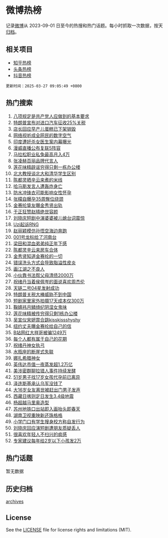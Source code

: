 # 微博热榜

记录[微博](https://www.weibo.com)从 2023-09-01 日至今的热搜和热门话题。每小时抓取一次数据，按天[归档](archives)。

## 相关项目

- [知乎热榜](https://github.com/hotarchive/zhihu)
- [头条热榜](https://github.com/hotarchive/toutiao)
- [抖音热榜](https://github.com/hotarchive/douyin)


`更新时间：2025-03-27 09:05:49 +0800`

## 热门搜索

1. [八项规定是共产党人应做到的基本要求](https://m.weibo.cn/search?containerid=100103type%3D1%26t%3D10%26q%3D%23%E5%85%AB%E9%A1%B9%E8%A7%84%E5%AE%9A%E6%98%AF%E5%85%B1%E4%BA%A7%E5%85%9A%E4%BA%BA%E5%BA%94%E5%81%9A%E5%88%B0%E7%9A%84%E5%9F%BA%E6%9C%AC%E8%A6%81%E6%B1%82%23&stream_entry_id=51&isnewpage=1&extparam=seat%3D1%26pos%3D0%26dgr%3D0%26cate%3D10103%26q%3D%2523%25E5%2585%25AB%25E9%25A1%25B9%25E8%25A7%2584%25E5%25AE%259A%25E6%2598%25AF%25E5%2585%25B1%25E4%25BA%25A7%25E5%2585%259A%25E4%25BA%25BA%25E5%25BA%2594%25E5%2581%259A%25E5%2588%25B0%25E7%259A%2584%25E5%259F%25BA%25E6%259C%25AC%25E8%25A6%2581%25E6%25B1%2582%2523%26c_type%3D51%26filter_type%3Drealtimehot%26stream_entry_id%3D51%26display_time%3D1743037547%26pre_seqid%3D174303754796602000521137)
1. [特朗普宣布对进口汽车征收25%关税](https://m.weibo.cn/search?containerid=100103type%3D1%26t%3D10%26q%3D%23%E7%89%B9%E6%9C%97%E6%99%AE%E5%AE%A3%E5%B8%83%E5%AF%B9%E8%BF%9B%E5%8F%A3%E6%B1%BD%E8%BD%A6%E5%BE%81%E6%94%B625%25%E5%85%B3%E7%A8%8E%23&stream_entry_id=31&isnewpage=1&extparam=seat%3D1%26c_type%3D31%26dgr%3D0%26cate%3D5001%26band_rank%3D1%26realpos%3D1%26flag%3D0%26lcate%3D5001%26pos%3D0%26q%3D%2523%25E7%2589%25B9%25E6%259C%2597%25E6%2599%25AE%25E5%25AE%25A3%25E5%25B8%2583%25E5%25AF%25B9%25E8%25BF%259B%25E5%258F%25A3%25E6%25B1%25BD%25E8%25BD%25A6%25E5%25BE%2581%25E6%2594%25B625%2525%25E5%2585%25B3%25E7%25A8%258E%2523%26filter_type%3Drealtimehot%26stream_entry_id%3D31%26display_time%3D1743037547%26pre_seqid%3D174303754796602000521137)
1. [店长回应早产儿蛋糕已下架销毁](https://m.weibo.cn/search?containerid=100103type%3D1%26t%3D10%26q%3D%23%E5%BA%97%E9%95%BF%E5%9B%9E%E5%BA%94%E6%97%A9%E4%BA%A7%E5%84%BF%E8%9B%8B%E7%B3%95%E5%B7%B2%E4%B8%8B%E6%9E%B6%E9%94%80%E6%AF%81%23&stream_entry_id=31&isnewpage=1&extparam=seat%3D1%26c_type%3D31%26dgr%3D0%26cate%3D5001%26band_rank%3D2%26realpos%3D2%26flag%3D0%26lcate%3D5001%26pos%3D1%26q%3D%2523%25E5%25BA%2597%25E9%2595%25BF%25E5%259B%259E%25E5%25BA%2594%25E6%2597%25A9%25E4%25BA%25A7%25E5%2584%25BF%25E8%259B%258B%25E7%25B3%2595%25E5%25B7%25B2%25E4%25B8%258B%25E6%259E%25B6%25E9%2594%2580%25E6%25AF%2581%2523%26filter_type%3Drealtimehot%26stream_entry_id%3D31%26display_time%3D1743037547%26pre_seqid%3D174303754796602000521137)
1. [网络视听成全网民的数字空气](https://m.weibo.cn/search?containerid=100103type%3D1%26t%3D10%26q%3D%23%E7%BD%91%E7%BB%9C%E8%A7%86%E5%90%AC%E6%88%90%E5%85%A8%E7%BD%91%E6%B0%91%E7%9A%84%E6%95%B0%E5%AD%97%E7%A9%BA%E6%B0%94%23&stream_entry_id=31&isnewpage=1&extparam=seat%3D1%26c_type%3D31%26dgr%3D0%26cate%3D5001%26band_rank%3D3%26realpos%3D3%26flag%3D0%26lcate%3D5001%26pos%3D2%26q%3D%2523%25E7%25BD%2591%25E7%25BB%259C%25E8%25A7%2586%25E5%2590%25AC%25E6%2588%2590%25E5%2585%25A8%25E7%25BD%2591%25E6%25B0%2591%25E7%259A%2584%25E6%2595%25B0%25E5%25AD%2597%25E7%25A9%25BA%25E6%25B0%2594%2523%26filter_type%3Drealtimehot%26stream_entry_id%3D31%26display_time%3D1743037547%26pre_seqid%3D174303754796602000521137)
1. [印度遭奸杀女医生案内幕曝光](https://m.weibo.cn/search?containerid=100103type%3D1%26t%3D10%26q%3D%23%E5%8D%B0%E5%BA%A6%E9%81%AD%E5%A5%B8%E6%9D%80%E5%A5%B3%E5%8C%BB%E7%94%9F%E6%A1%88%E5%86%85%E5%B9%95%E6%9B%9D%E5%85%89%23&stream_entry_id=31&isnewpage=1&extparam=seat%3D1%26c_type%3D31%26dgr%3D0%26cate%3D5001%26band_rank%3D4%26realpos%3D4%26flag%3D2%26lcate%3D5001%26pos%3D3%26q%3D%2523%25E5%258D%25B0%25E5%25BA%25A6%25E9%2581%25AD%25E5%25A5%25B8%25E6%259D%2580%25E5%25A5%25B3%25E5%258C%25BB%25E7%2594%259F%25E6%25A1%2588%25E5%2586%2585%25E5%25B9%2595%25E6%259B%259D%25E5%2585%2589%2523%26filter_type%3Drealtimehot%26stream_entry_id%3D31%26display_time%3D1743037547%26pre_seqid%3D174303754796602000521137)
1. [漫威直播公布复联5阵容](https://m.weibo.cn/search?containerid=100103type%3D1%26t%3D10%26q%3D%23%E6%BC%AB%E5%A8%81%E7%9B%B4%E6%92%AD%E5%85%AC%E5%B8%83%E5%A4%8D%E8%81%945%E9%98%B5%E5%AE%B9%23&stream_entry_id=31&isnewpage=1&extparam=seat%3D1%26c_type%3D31%26dgr%3D0%26cate%3D5001%26band_rank%3D5%26realpos%3D5%26flag%3D0%26lcate%3D5001%26pos%3D4%26q%3D%2523%25E6%25BC%25AB%25E5%25A8%2581%25E7%259B%25B4%25E6%2592%25AD%25E5%2585%25AC%25E5%25B8%2583%25E5%25A4%258D%25E8%2581%25945%25E9%2598%25B5%25E5%25AE%25B9%2523%26filter_type%3Drealtimehot%26stream_entry_id%3D31%26display_time%3D1743037547%26pre_seqid%3D174303754796602000521137)
1. [马拉松职业私兔最高月入4万](https://m.weibo.cn/search?containerid=100103type%3D1%26t%3D10%26q%3D%23%E9%A9%AC%E6%8B%89%E6%9D%BE%E8%81%8C%E4%B8%9A%E7%A7%81%E5%85%94%E6%9C%80%E9%AB%98%E6%9C%88%E5%85%A54%E4%B8%87%23&stream_entry_id=31&isnewpage=1&extparam=seat%3D1%26c_type%3D31%26dgr%3D0%26cate%3D5001%26band_rank%3D6%26realpos%3D6%26flag%3D0%26lcate%3D5001%26pos%3D5%26q%3D%2523%25E9%25A9%25AC%25E6%258B%2589%25E6%259D%25BE%25E8%2581%258C%25E4%25B8%259A%25E7%25A7%2581%25E5%2585%2594%25E6%259C%2580%25E9%25AB%2598%25E6%259C%2588%25E5%2585%25A54%25E4%25B8%2587%2523%26filter_type%3Drealtimehot%26stream_entry_id%3D31%26display_time%3D1743037547%26pre_seqid%3D174303754796602000521137)
1. [张凌赫百丽品牌代言人](https://m.weibo.cn/search?containerid=100103type%3D1%26t%3D10%26q%3D%23%E5%BC%A0%E5%87%8C%E8%B5%AB%E7%99%BE%E4%B8%BD%E5%93%81%E7%89%8C%E4%BB%A3%E8%A8%80%E4%BA%BA%23&stream_entry_id=31&isnewpage=1&extparam=seat%3D1%26c_type%3D31%26dgr%3D0%26adid%3D280910%26band_rank%3D7%26stream_entry_id%3D31%26topic_ad%3D1%26pos%3D6%26lcate%3D5001%26cate%3D5001%26q%3D%2523%25E5%25BC%25A0%25E5%2587%258C%25E8%25B5%25AB%25E7%2599%25BE%25E4%25B8%25BD%25E5%2593%2581%25E7%2589%258C%25E4%25BB%25A3%25E8%25A8%2580%25E4%25BA%25BA%2523%26filter_type%3Drealtimehot%26is_ad_pos%3D1%26display_time%3D1743037547%26pre_seqid%3D174303754796602000521137)
1. [莲花味精辟谣穷得只剩一栋办公楼](https://m.weibo.cn/search?containerid=100103type%3D1%26t%3D10%26q%3D%23%E8%8E%B2%E8%8A%B1%E5%91%B3%E7%B2%BE%E8%BE%9F%E8%B0%A3%E7%A9%B7%E5%BE%97%E5%8F%AA%E5%89%A9%E4%B8%80%E6%A0%8B%E5%8A%9E%E5%85%AC%E6%A5%BC%23&stream_entry_id=31&isnewpage=1&extparam=seat%3D1%26c_type%3D31%26dgr%3D0%26cate%3D5001%26band_rank%3D7%26realpos%3D7%26flag%3D0%26lcate%3D5001%26pos%3D7%26q%3D%2523%25E8%258E%25B2%25E8%258A%25B1%25E5%2591%25B3%25E7%25B2%25BE%25E8%25BE%259F%25E8%25B0%25A3%25E7%25A9%25B7%25E5%25BE%2597%25E5%258F%25AA%25E5%2589%25A9%25E4%25B8%2580%25E6%25A0%258B%25E5%258A%259E%25E5%2585%25AC%25E6%25A5%25BC%2523%26filter_type%3Drealtimehot%26stream_entry_id%3D31%26display_time%3D1743037547%26pre_seqid%3D174303754796602000521137)
1. [北大教授谈北大和清华学生区别](https://m.weibo.cn/search?containerid=100103type%3D1%26t%3D10%26q%3D%23%E5%8C%97%E5%A4%A7%E6%95%99%E6%8E%88%E8%B0%88%E5%8C%97%E5%A4%A7%E5%92%8C%E6%B8%85%E5%8D%8E%E5%AD%A6%E7%94%9F%E5%8C%BA%E5%88%AB%23&stream_entry_id=31&isnewpage=1&extparam=seat%3D1%26c_type%3D31%26dgr%3D0%26cate%3D5001%26band_rank%3D8%26realpos%3D8%26flag%3D1%26lcate%3D5001%26pos%3D8%26q%3D%2523%25E5%258C%2597%25E5%25A4%25A7%25E6%2595%2599%25E6%258E%2588%25E8%25B0%2588%25E5%258C%2597%25E5%25A4%25A7%25E5%2592%258C%25E6%25B8%2585%25E5%258D%258E%25E5%25AD%25A6%25E7%2594%259F%25E5%258C%25BA%25E5%2588%25AB%2523%26filter_type%3Drealtimehot%26stream_entry_id%3D31%26display_time%3D1743037547%26pre_seqid%3D174303754796602000521137)
1. [陈都灵晒辛云来煮的米线](https://m.weibo.cn/search?containerid=100103type%3D1%26t%3D10%26q%3D%23%E9%99%88%E9%83%BD%E7%81%B5%E6%99%92%E8%BE%9B%E4%BA%91%E6%9D%A5%E7%85%AE%E7%9A%84%E7%B1%B3%E7%BA%BF%23&stream_entry_id=31&isnewpage=1&extparam=seat%3D1%26c_type%3D31%26dgr%3D0%26cate%3D5001%26band_rank%3D9%26realpos%3D9%26flag%3D0%26lcate%3D5001%26pos%3D9%26q%3D%2523%25E9%2599%2588%25E9%2583%25BD%25E7%2581%25B5%25E6%2599%2592%25E8%25BE%259B%25E4%25BA%2591%25E6%259D%25A5%25E7%2585%25AE%25E7%259A%2584%25E7%25B1%25B3%25E7%25BA%25BF%2523%26filter_type%3Drealtimehot%26stream_entry_id%3D31%26display_time%3D1743037547%26pre_seqid%3D174303754796602000521137)
1. [哈马斯发言人遭轰炸身亡](https://m.weibo.cn/search?containerid=100103type%3D1%26t%3D10%26q%3D%23%E5%93%88%E9%A9%AC%E6%96%AF%E5%8F%91%E8%A8%80%E4%BA%BA%E9%81%AD%E8%BD%B0%E7%82%B8%E8%BA%AB%E4%BA%A1%23&stream_entry_id=31&isnewpage=1&extparam=seat%3D1%26c_type%3D31%26dgr%3D0%26cate%3D5001%26band_rank%3D10%26realpos%3D10%26flag%3D1%26lcate%3D5001%26pos%3D10%26q%3D%2523%25E5%2593%2588%25E9%25A9%25AC%25E6%2596%25AF%25E5%258F%2591%25E8%25A8%2580%25E4%25BA%25BA%25E9%2581%25AD%25E8%25BD%25B0%25E7%2582%25B8%25E8%25BA%25AB%25E4%25BA%25A1%2523%26filter_type%3Drealtimehot%26stream_entry_id%3D31%26display_time%3D1743037547%26pre_seqid%3D174303754796602000521137)
1. [防水冲锋衣可能影响女性怀孕](https://m.weibo.cn/search?containerid=100103type%3D1%26t%3D10%26q%3D%23%E9%98%B2%E6%B0%B4%E5%86%B2%E9%94%8B%E8%A1%A3%E5%8F%AF%E8%83%BD%E5%BD%B1%E5%93%8D%E5%A5%B3%E6%80%A7%E6%80%80%E5%AD%95%23&stream_entry_id=31&isnewpage=1&extparam=seat%3D1%26c_type%3D31%26dgr%3D0%26cate%3D5001%26band_rank%3D11%26realpos%3D11%26flag%3D2%26lcate%3D5001%26pos%3D11%26q%3D%2523%25E9%2598%25B2%25E6%25B0%25B4%25E5%2586%25B2%25E9%2594%258B%25E8%25A1%25A3%25E5%258F%25AF%25E8%2583%25BD%25E5%25BD%25B1%25E5%2593%258D%25E5%25A5%25B3%25E6%2580%25A7%25E6%2580%2580%25E5%25AD%2595%2523%26filter_type%3Drealtimehot%26stream_entry_id%3D31%26display_time%3D1743037547%26pre_seqid%3D174303754796602000521137)
1. [张檬自曝孕35周臀位绕颈](https://m.weibo.cn/search?containerid=100103type%3D1%26t%3D10%26q%3D%23%E5%BC%A0%E6%AA%AC%E8%87%AA%E6%9B%9D%E5%AD%9535%E5%91%A8%E8%87%80%E4%BD%8D%E7%BB%95%E9%A2%88%23&stream_entry_id=31&isnewpage=1&extparam=seat%3D1%26c_type%3D31%26dgr%3D0%26cate%3D5001%26band_rank%3D12%26realpos%3D12%26flag%3D2%26lcate%3D5001%26pos%3D12%26q%3D%2523%25E5%25BC%25A0%25E6%25AA%25AC%25E8%2587%25AA%25E6%259B%259D%25E5%25AD%259535%25E5%2591%25A8%25E8%2587%2580%25E4%25BD%258D%25E7%25BB%2595%25E9%25A2%2588%2523%26filter_type%3Drealtimehot%26stream_entry_id%3D31%26display_time%3D1743037547%26pre_seqid%3D174303754796602000521137)
1. [金赛纶挚友曝金秀贤出轨](https://m.weibo.cn/search?containerid=100103type%3D1%26t%3D10%26q%3D%23%E9%87%91%E8%B5%9B%E7%BA%B6%E6%8C%9A%E5%8F%8B%E6%9B%9D%E9%87%91%E7%A7%80%E8%B4%A4%E5%87%BA%E8%BD%A8%23&stream_entry_id=31&isnewpage=1&extparam=seat%3D1%26c_type%3D31%26dgr%3D0%26cate%3D5001%26band_rank%3D13%26realpos%3D13%26flag%3D1%26lcate%3D5001%26pos%3D13%26q%3D%2523%25E9%2587%2591%25E8%25B5%259B%25E7%25BA%25B6%25E6%258C%259A%25E5%258F%258B%25E6%259B%259D%25E9%2587%2591%25E7%25A7%2580%25E8%25B4%25A4%25E5%2587%25BA%25E8%25BD%25A8%2523%26filter_type%3Drealtimehot%26stream_entry_id%3D31%26display_time%3D1743037547%26pre_seqid%3D174303754796602000521137)
1. [于正狂赞赵晴绝世容颜](https://m.weibo.cn/search?containerid=100103type%3D1%26t%3D10%26q%3D%23%E4%BA%8E%E6%AD%A3%E7%8B%82%E8%B5%9E%E8%B5%B5%E6%99%B4%E7%BB%9D%E4%B8%96%E5%AE%B9%E9%A2%9C%23&stream_entry_id=31&isnewpage=1&extparam=seat%3D1%26c_type%3D31%26dgr%3D0%26cate%3D5001%26band_rank%3D14%26realpos%3D14%26flag%3D1%26lcate%3D5001%26pos%3D14%26q%3D%2523%25E4%25BA%258E%25E6%25AD%25A3%25E7%258B%2582%25E8%25B5%259E%25E8%25B5%25B5%25E6%2599%25B4%25E7%25BB%259D%25E4%25B8%2596%25E5%25AE%25B9%25E9%25A2%259C%2523%26filter_type%3Drealtimehot%26stream_entry_id%3D31%26display_time%3D1743037547%26pre_seqid%3D174303754796602000521137)
1. [刘晓庆短剧中演婆婆被儿媳台词震惊](https://m.weibo.cn/search?containerid=100103type%3D1%26t%3D10%26q%3D%23%E5%88%98%E6%99%93%E5%BA%86%E7%9F%AD%E5%89%A7%E4%B8%AD%E6%BC%94%E5%A9%86%E5%A9%86%E8%A2%AB%E5%84%BF%E5%AA%B3%E5%8F%B0%E8%AF%8D%E9%9C%87%E6%83%8A%23&stream_entry_id=31&isnewpage=1&extparam=seat%3D1%26c_type%3D31%26dgr%3D0%26cate%3D5001%26band_rank%3D15%26realpos%3D15%26flag%3D1%26lcate%3D5001%26pos%3D15%26q%3D%2523%25E5%2588%2598%25E6%2599%2593%25E5%25BA%2586%25E7%259F%25AD%25E5%2589%25A7%25E4%25B8%25AD%25E6%25BC%2594%25E5%25A9%2586%25E5%25A9%2586%25E8%25A2%25AB%25E5%2584%25BF%25E5%25AA%25B3%25E5%258F%25B0%25E8%25AF%258D%25E9%259C%2587%25E6%2583%258A%2523%26filter_type%3Drealtimehot%26stream_entry_id%3D31%26display_time%3D1743037547%26pre_seqid%3D174303754796602000521137)
1. [Uzi起诉RNG](https://m.weibo.cn/search?containerid=100103type%3D1%26t%3D10%26q%3D%23Uzi%E8%B5%B7%E8%AF%89RNG%23&stream_entry_id=31&isnewpage=1&extparam=seat%3D1%26c_type%3D31%26dgr%3D0%26cate%3D5001%26band_rank%3D16%26realpos%3D16%26flag%3D1%26lcate%3D5001%26pos%3D16%26q%3D%2523Uzi%25E8%25B5%25B7%25E8%25AF%2589RNG%2523%26filter_type%3Drealtimehot%26stream_entry_id%3D31%26display_time%3D1743037547%26pre_seqid%3D174303754796602000521137)
1. [赵丽颖模仿孙悟空海边奔跑](https://m.weibo.cn/search?containerid=100103type%3D1%26t%3D10%26q%3D%23%E8%B5%B5%E4%B8%BD%E9%A2%96%E6%A8%A1%E4%BB%BF%E5%AD%99%E6%82%9F%E7%A9%BA%E6%B5%B7%E8%BE%B9%E5%A5%94%E8%B7%91%23&stream_entry_id=31&isnewpage=1&extparam=seat%3D1%26c_type%3D31%26dgr%3D0%26cate%3D5001%26band_rank%3D17%26realpos%3D17%26flag%3D1%26lcate%3D5001%26pos%3D17%26q%3D%2523%25E8%25B5%25B5%25E4%25B8%25BD%25E9%25A2%2596%25E6%25A8%25A1%25E4%25BB%25BF%25E5%25AD%2599%25E6%2582%259F%25E7%25A9%25BA%25E6%25B5%25B7%25E8%25BE%25B9%25E5%25A5%2594%25E8%25B7%2591%2523%26filter_type%3Drealtimehot%26stream_entry_id%3D31%26display_time%3D1743037547%26pre_seqid%3D174303754796602000521137)
1. [001号龙标给了河南台](https://m.weibo.cn/search?containerid=100103type%3D1%26t%3D10%26q%3D%23001%E5%8F%B7%E9%BE%99%E6%A0%87%E7%BB%99%E4%BA%86%E6%B2%B3%E5%8D%97%E5%8F%B0%23&stream_entry_id=31&isnewpage=1&extparam=seat%3D1%26c_type%3D31%26dgr%3D0%26cate%3D5001%26band_rank%3D18%26realpos%3D18%26flag%3D1%26lcate%3D5001%26pos%3D18%26q%3D%2523001%25E5%258F%25B7%25E9%25BE%2599%25E6%25A0%2587%25E7%25BB%2599%25E4%25BA%2586%25E6%25B2%25B3%25E5%258D%2597%25E5%258F%25B0%2523%26filter_type%3Drealtimehot%26stream_entry_id%3D31%26display_time%3D1743037547%26pre_seqid%3D174303754796602000521137)
1. [梁田和混血弟弟纯正年下感](https://m.weibo.cn/search?containerid=100103type%3D1%26t%3D10%26q%3D%E6%A2%81%E7%94%B0%E5%92%8C%E6%B7%B7%E8%A1%80%E5%BC%9F%E5%BC%9F%E7%BA%AF%E6%AD%A3%E5%B9%B4%E4%B8%8B%E6%84%9F&stream_entry_id=31&isnewpage=1&extparam=seat%3D1%26c_type%3D31%26dgr%3D0%26cate%3D5001%26band_rank%3D19%26realpos%3D19%26flag%3D0%26lcate%3D5001%26pos%3D19%26q%3D%25E6%25A2%2581%25E7%2594%25B0%25E5%2592%258C%25E6%25B7%25B7%25E8%25A1%2580%25E5%25BC%259F%25E5%25BC%259F%25E7%25BA%25AF%25E6%25AD%25A3%25E5%25B9%25B4%25E4%25B8%258B%25E6%2584%259F%26filter_type%3Drealtimehot%26stream_entry_id%3D31%26display_time%3D1743037547%26pre_seqid%3D174303754796602000521137)
1. [陈都灵辛云来房车合体](https://m.weibo.cn/search?containerid=100103type%3D1%26t%3D10%26q%3D%23%E9%99%88%E9%83%BD%E7%81%B5%E8%BE%9B%E4%BA%91%E6%9D%A5%E6%88%BF%E8%BD%A6%E5%90%88%E4%BD%93%23&stream_entry_id=31&isnewpage=1&extparam=seat%3D1%26c_type%3D31%26dgr%3D0%26cate%3D5001%26band_rank%3D20%26realpos%3D20%26flag%3D1%26lcate%3D5001%26pos%3D20%26q%3D%2523%25E9%2599%2588%25E9%2583%25BD%25E7%2581%25B5%25E8%25BE%259B%25E4%25BA%2591%25E6%259D%25A5%25E6%2588%25BF%25E8%25BD%25A6%25E5%2590%2588%25E4%25BD%2593%2523%26filter_type%3Drealtimehot%26stream_entry_id%3D31%26display_time%3D1743037547%26pre_seqid%3D174303754796602000521137)
1. [金秀贤知道金赛纶的一切](https://m.weibo.cn/search?containerid=100103type%3D1%26t%3D10%26q%3D%23%E9%87%91%E7%A7%80%E8%B4%A4%E7%9F%A5%E9%81%93%E9%87%91%E8%B5%9B%E7%BA%B6%E7%9A%84%E4%B8%80%E5%88%87%23&stream_entry_id=31&isnewpage=1&extparam=seat%3D1%26c_type%3D31%26dgr%3D0%26cate%3D5001%26band_rank%3D21%26realpos%3D21%26flag%3D1%26lcate%3D5001%26pos%3D21%26q%3D%2523%25E9%2587%2591%25E7%25A7%2580%25E8%25B4%25A4%25E7%259F%25A5%25E9%2581%2593%25E9%2587%2591%25E8%25B5%259B%25E7%25BA%25B6%25E7%259A%2584%25E4%25B8%2580%25E5%2588%2587%2523%26filter_type%3Drealtimehot%26stream_entry_id%3D31%26display_time%3D1743037547%26pre_seqid%3D174303754796602000521137)
1. [错误洗头方式会导致脂溢性皮炎](https://m.weibo.cn/search?containerid=100103type%3D1%26t%3D10%26q%3D%23%E9%94%99%E8%AF%AF%E6%B4%97%E5%A4%B4%E6%96%B9%E5%BC%8F%E4%BC%9A%E5%AF%BC%E8%87%B4%E8%84%82%E6%BA%A2%E6%80%A7%E7%9A%AE%E7%82%8E%23&stream_entry_id=31&isnewpage=1&extparam=seat%3D1%26c_type%3D31%26dgr%3D0%26cate%3D5001%26band_rank%3D22%26realpos%3D22%26flag%3D0%26lcate%3D5001%26pos%3D22%26q%3D%2523%25E9%2594%2599%25E8%25AF%25AF%25E6%25B4%2597%25E5%25A4%25B4%25E6%2596%25B9%25E5%25BC%258F%25E4%25BC%259A%25E5%25AF%25BC%25E8%2587%25B4%25E8%2584%2582%25E6%25BA%25A2%25E6%2580%25A7%25E7%259A%25AE%25E7%2582%258E%2523%26filter_type%3Drealtimehot%26stream_entry_id%3D31%26display_time%3D1743037547%26pre_seqid%3D174303754796602000521137)
1. [画江湖之不良人](https://m.weibo.cn/search?containerid=100103type%3D1%26t%3D10%26q%3D%E7%94%BB%E6%B1%9F%E6%B9%96%E4%B9%8B%E4%B8%8D%E8%89%AF%E4%BA%BA&stream_entry_id=31&isnewpage=1&extparam=seat%3D1%26c_type%3D31%26dgr%3D0%26cate%3D5001%26band_rank%3D23%26realpos%3D23%26flag%3D1%26lcate%3D5001%26pos%3D23%26q%3D%25E7%2594%25BB%25E6%25B1%259F%25E6%25B9%2596%25E4%25B9%258B%25E4%25B8%258D%25E8%2589%25AF%25E4%25BA%25BA%26filter_type%3Drealtimehot%26stream_entry_id%3D31%26display_time%3D1743037547%26pre_seqid%3D174303754796602000521137)
1. [小伙靠书法帮父母清债2000万](https://m.weibo.cn/search?containerid=100103type%3D1%26t%3D10%26q%3D%23%E5%B0%8F%E4%BC%99%E9%9D%A0%E4%B9%A6%E6%B3%95%E5%B8%AE%E7%88%B6%E6%AF%8D%E6%B8%85%E5%80%BA2000%E4%B8%87%23&stream_entry_id=31&isnewpage=1&extparam=seat%3D1%26c_type%3D31%26dgr%3D0%26cate%3D5001%26band_rank%3D24%26realpos%3D24%26flag%3D0%26lcate%3D5001%26pos%3D24%26q%3D%2523%25E5%25B0%258F%25E4%25BC%2599%25E9%259D%25A0%25E4%25B9%25A6%25E6%25B3%2595%25E5%25B8%25AE%25E7%2588%25B6%25E6%25AF%258D%25E6%25B8%2585%25E5%2580%25BA2000%25E4%25B8%2587%2523%26filter_type%3Drealtimehot%26stream_entry_id%3D31%26display_time%3D1743037547%26pre_seqid%3D174303754796602000521137)
1. [祝绪丹当着侯佩岑的面说喜欢周杰伦](https://m.weibo.cn/search?containerid=100103type%3D1%26t%3D10%26q%3D%23%E7%A5%9D%E7%BB%AA%E4%B8%B9%E5%BD%93%E7%9D%80%E4%BE%AF%E4%BD%A9%E5%B2%91%E7%9A%84%E9%9D%A2%E8%AF%B4%E5%96%9C%E6%AC%A2%E5%91%A8%E6%9D%B0%E4%BC%A6%23&stream_entry_id=31&isnewpage=1&extparam=seat%3D1%26c_type%3D31%26dgr%3D0%26cate%3D5001%26band_rank%3D25%26realpos%3D25%26flag%3D0%26lcate%3D5001%26pos%3D25%26q%3D%2523%25E7%25A5%259D%25E7%25BB%25AA%25E4%25B8%25B9%25E5%25BD%2593%25E7%259D%2580%25E4%25BE%25AF%25E4%25BD%25A9%25E5%25B2%2591%25E7%259A%2584%25E9%259D%25A2%25E8%25AF%25B4%25E5%2596%259C%25E6%25AC%25A2%25E5%2591%25A8%25E6%259D%25B0%25E4%25BC%25A6%2523%26filter_type%3Drealtimehot%26stream_entry_id%3D31%26display_time%3D1743037547%26pre_seqid%3D174303754796602000521137)
1. [天链二号04星发射成功](https://m.weibo.cn/search?containerid=100103type%3D1%26t%3D10%26q%3D%23%E5%A4%A9%E9%93%BE%E4%BA%8C%E5%8F%B704%E6%98%9F%E5%8F%91%E5%B0%84%E6%88%90%E5%8A%9F%23&stream_entry_id=31&isnewpage=1&extparam=seat%3D1%26c_type%3D31%26dgr%3D0%26cate%3D5001%26band_rank%3D26%26realpos%3D26%26flag%3D1%26lcate%3D5001%26pos%3D26%26q%3D%2523%25E5%25A4%25A9%25E9%2593%25BE%25E4%25BA%258C%25E5%258F%25B704%25E6%2598%259F%25E5%258F%2591%25E5%25B0%2584%25E6%2588%2590%25E5%258A%259F%2523%26filter_type%3Drealtimehot%26stream_entry_id%3D31%26display_time%3D1743037547%26pre_seqid%3D174303754796602000521137)
1. [特朗普关税大棒威胁不到中国](https://m.weibo.cn/search?containerid=100103type%3D1%26t%3D10%26q%3D%23%E7%89%B9%E6%9C%97%E6%99%AE%E5%85%B3%E7%A8%8E%E5%A4%A7%E6%A3%92%E5%A8%81%E8%83%81%E4%B8%8D%E5%88%B0%E4%B8%AD%E5%9B%BD%23&stream_entry_id=31&isnewpage=1&extparam=seat%3D1%26c_type%3D31%26dgr%3D0%26cate%3D5001%26band_rank%3D27%26realpos%3D27%26flag%3D1%26lcate%3D5001%26pos%3D27%26q%3D%2523%25E7%2589%25B9%25E6%259C%2597%25E6%2599%25AE%25E5%2585%25B3%25E7%25A8%258E%25E5%25A4%25A7%25E6%25A3%2592%25E5%25A8%2581%25E8%2583%2581%25E4%25B8%258D%25E5%2588%25B0%25E4%25B8%25AD%25E5%259B%25BD%2523%26filter_type%3Drealtimehot%26stream_entry_id%3D31%26display_time%3D1743037547%26pre_seqid%3D174303754796602000521137)
1. [短剧家里家外拍摄17天成本仅300万](https://m.weibo.cn/search?containerid=100103type%3D1%26t%3D10%26q%3D%23%E7%9F%AD%E5%89%A7%E5%AE%B6%E9%87%8C%E5%AE%B6%E5%A4%96%E6%8B%8D%E6%91%8417%E5%A4%A9%E6%88%90%E6%9C%AC%E4%BB%85300%E4%B8%87%23&stream_entry_id=31&isnewpage=1&extparam=seat%3D1%26c_type%3D31%26dgr%3D0%26cate%3D5001%26band_rank%3D28%26realpos%3D28%26flag%3D0%26lcate%3D5001%26pos%3D28%26q%3D%2523%25E7%259F%25AD%25E5%2589%25A7%25E5%25AE%25B6%25E9%2587%258C%25E5%25AE%25B6%25E5%25A4%2596%25E6%258B%258D%25E6%2591%258417%25E5%25A4%25A9%25E6%2588%2590%25E6%259C%25AC%25E4%25BB%2585300%25E4%25B8%2587%2523%26filter_type%3Drealtimehot%26stream_entry_id%3D31%26display_time%3D1743037547%26pre_seqid%3D174303754796602000521137)
1. [鞠婧祎月鳞绮纪阴湿女鬼味](https://m.weibo.cn/search?containerid=100103type%3D1%26t%3D10%26q%3D%23%E9%9E%A0%E5%A9%A7%E7%A5%8E%E6%9C%88%E9%B3%9E%E7%BB%AE%E7%BA%AA%E9%98%B4%E6%B9%BF%E5%A5%B3%E9%AC%BC%E5%91%B3%23&stream_entry_id=31&isnewpage=1&extparam=seat%3D1%26c_type%3D31%26dgr%3D0%26cate%3D5001%26band_rank%3D29%26realpos%3D29%26flag%3D1%26lcate%3D5001%26pos%3D29%26q%3D%2523%25E9%259E%25A0%25E5%25A9%25A7%25E7%25A5%258E%25E6%259C%2588%25E9%25B3%259E%25E7%25BB%25AE%25E7%25BA%25AA%25E9%2598%25B4%25E6%25B9%25BF%25E5%25A5%25B3%25E9%25AC%25BC%25E5%2591%25B3%2523%26filter_type%3Drealtimehot%26stream_entry_id%3D31%26display_time%3D1743037547%26pre_seqid%3D174303754796602000521137)
1. [莲花味精被传穷得只剩1栋办公楼](https://m.weibo.cn/search?containerid=100103type%3D1%26t%3D10%26q%3D%23%E8%8E%B2%E8%8A%B1%E5%91%B3%E7%B2%BE%E8%A2%AB%E4%BC%A0%E7%A9%B7%E5%BE%97%E5%8F%AA%E5%89%A91%E6%A0%8B%E5%8A%9E%E5%85%AC%E6%A5%BC%23&stream_entry_id=31&isnewpage=1&extparam=seat%3D1%26c_type%3D31%26dgr%3D0%26cate%3D5001%26band_rank%3D30%26realpos%3D30%26flag%3D1%26lcate%3D5001%26pos%3D30%26q%3D%2523%25E8%258E%25B2%25E8%258A%25B1%25E5%2591%25B3%25E7%25B2%25BE%25E8%25A2%25AB%25E4%25BC%25A0%25E7%25A9%25B7%25E5%25BE%2597%25E5%258F%25AA%25E5%2589%25A91%25E6%25A0%258B%25E5%258A%259E%25E5%2585%25AC%25E6%25A5%25BC%2523%26filter_type%3Drealtimehot%26stream_entry_id%3D31%26display_time%3D1743037547%26pre_seqid%3D174303754796602000521137)
1. [吴宣仪宋妍霏合跳kisskissshyshy](https://m.weibo.cn/search?containerid=100103type%3D1%26t%3D10%26q%3D%E5%90%B4%E5%AE%A3%E4%BB%AA%E5%AE%8B%E5%A6%8D%E9%9C%8F%E5%90%88%E8%B7%B3kisskissshyshy&stream_entry_id=31&isnewpage=1&extparam=seat%3D1%26c_type%3D31%26dgr%3D0%26cate%3D5001%26band_rank%3D31%26realpos%3D31%26flag%3D0%26lcate%3D5001%26pos%3D31%26q%3D%25E5%2590%25B4%25E5%25AE%25A3%25E4%25BB%25AA%25E5%25AE%258B%25E5%25A6%258D%25E9%259C%258F%25E5%2590%2588%25E8%25B7%25B3kisskissshyshy%26filter_type%3Drealtimehot%26stream_entry_id%3D31%26display_time%3D1743037547%26pre_seqid%3D174303754796602000521137)
1. [纽约丈夫曝金赛纶给自己的信](https://m.weibo.cn/search?containerid=100103type%3D1%26t%3D10%26q%3D%23%E7%BA%BD%E7%BA%A6%E4%B8%88%E5%A4%AB%E6%9B%9D%E9%87%91%E8%B5%9B%E7%BA%B6%E7%BB%99%E8%87%AA%E5%B7%B1%E7%9A%84%E4%BF%A1%23&stream_entry_id=31&isnewpage=1&extparam=seat%3D1%26c_type%3D31%26dgr%3D0%26cate%3D5001%26band_rank%3D32%26realpos%3D32%26flag%3D0%26lcate%3D5001%26pos%3D32%26q%3D%2523%25E7%25BA%25BD%25E7%25BA%25A6%25E4%25B8%2588%25E5%25A4%25AB%25E6%259B%259D%25E9%2587%2591%25E8%25B5%259B%25E7%25BA%25B6%25E7%25BB%2599%25E8%2587%25AA%25E5%25B7%25B1%25E7%259A%2584%25E4%25BF%25A1%2523%26filter_type%3Drealtimehot%26stream_entry_id%3D31%26display_time%3D1743037547%26pre_seqid%3D174303754796602000521137)
1. [B站网红大祥哥被骗1249万](https://m.weibo.cn/search?containerid=100103type%3D1%26t%3D10%26q%3D%23B%E7%AB%99%E7%BD%91%E7%BA%A2%E5%A4%A7%E7%A5%A5%E5%93%A5%E8%A2%AB%E9%AA%971249%E4%B8%87%23&stream_entry_id=31&isnewpage=1&extparam=seat%3D1%26c_type%3D31%26dgr%3D0%26cate%3D5001%26band_rank%3D33%26realpos%3D33%26flag%3D1%26lcate%3D5001%26pos%3D33%26q%3D%2523B%25E7%25AB%2599%25E7%25BD%2591%25E7%25BA%25A2%25E5%25A4%25A7%25E7%25A5%25A5%25E5%2593%25A5%25E8%25A2%25AB%25E9%25AA%25971249%25E4%25B8%2587%2523%26filter_type%3Drealtimehot%26stream_entry_id%3D31%26display_time%3D1743037547%26pre_seqid%3D174303754796602000521137)
1. [每个人都有属于自己的花期](https://m.weibo.cn/search?containerid=100103type%3D1%26t%3D10%26q%3D%23%E6%AF%8F%E4%B8%AA%E4%BA%BA%E9%83%BD%E6%9C%89%E5%B1%9E%E4%BA%8E%E8%87%AA%E5%B7%B1%E7%9A%84%E8%8A%B1%E6%9C%9F%23&stream_entry_id=31&isnewpage=1&extparam=seat%3D1%26c_type%3D31%26dgr%3D0%26cate%3D5001%26band_rank%3D34%26realpos%3D34%26flag%3D1%26lcate%3D5001%26pos%3D34%26q%3D%2523%25E6%25AF%258F%25E4%25B8%25AA%25E4%25BA%25BA%25E9%2583%25BD%25E6%259C%2589%25E5%25B1%259E%25E4%25BA%258E%25E8%2587%25AA%25E5%25B7%25B1%25E7%259A%2584%25E8%258A%25B1%25E6%259C%259F%2523%26filter_type%3Drealtimehot%26stream_entry_id%3D31%26display_time%3D1743037547%26pre_seqid%3D174303754796602000521137)
1. [祝绪丹神女执弓](https://m.weibo.cn/search?containerid=100103type%3D1%26t%3D10%26q%3D%E7%A5%9D%E7%BB%AA%E4%B8%B9%E7%A5%9E%E5%A5%B3%E6%89%A7%E5%BC%93&stream_entry_id=31&isnewpage=1&extparam=seat%3D1%26c_type%3D31%26dgr%3D0%26cate%3D5001%26band_rank%3D35%26realpos%3D35%26flag%3D0%26lcate%3D5001%26pos%3D35%26q%3D%25E7%25A5%259D%25E7%25BB%25AA%25E4%25B8%25B9%25E7%25A5%259E%25E5%25A5%25B3%25E6%2589%25A7%25E5%25BC%2593%26filter_type%3Drealtimehot%26stream_entry_id%3D31%26display_time%3D1743037547%26pre_seqid%3D174303754796602000521137)
1. [水瓶座的断崖式失联](https://m.weibo.cn/search?containerid=100103type%3D1%26t%3D10%26q%3D%23%E6%B0%B4%E7%93%B6%E5%BA%A7%E7%9A%84%E6%96%AD%E5%B4%96%E5%BC%8F%E5%A4%B1%E8%81%94%23&stream_entry_id=31&isnewpage=1&extparam=seat%3D1%26c_type%3D31%26dgr%3D0%26cate%3D5001%26band_rank%3D36%26realpos%3D36%26flag%3D1%26lcate%3D5001%26pos%3D36%26q%3D%2523%25E6%25B0%25B4%25E7%2593%25B6%25E5%25BA%25A7%25E7%259A%2584%25E6%2596%25AD%25E5%25B4%2596%25E5%25BC%258F%25E5%25A4%25B1%25E8%2581%2594%2523%26filter_type%3Drealtimehot%26stream_entry_id%3D31%26display_time%3D1743037547%26pre_seqid%3D174303754796602000521137)
1. [娜扎希腊神女](https://m.weibo.cn/search?containerid=100103type%3D1%26t%3D10%26q%3D%23%E5%A8%9C%E6%89%8E%E5%B8%8C%E8%85%8A%E7%A5%9E%E5%A5%B3%23&stream_entry_id=31&isnewpage=1&extparam=seat%3D1%26c_type%3D31%26dgr%3D0%26cate%3D5001%26band_rank%3D37%26realpos%3D37%26flag%3D1%26lcate%3D5001%26pos%3D37%26q%3D%2523%25E5%25A8%259C%25E6%2589%258E%25E5%25B8%258C%25E8%2585%258A%25E7%25A5%259E%25E5%25A5%25B3%2523%26filter_type%3Drealtimehot%26stream_entry_id%3D31%26display_time%3D1743037547%26pre_seqid%3D174303754796602000521137)
1. [英伟达市值一夜蒸发超1.2万亿](https://m.weibo.cn/search?containerid=100103type%3D1%26t%3D10%26q%3D%23%E8%8B%B1%E4%BC%9F%E8%BE%BE%E5%B8%82%E5%80%BC%E4%B8%80%E5%A4%9C%E8%92%B8%E5%8F%91%E8%B6%851.2%E4%B8%87%E4%BA%BF%23&stream_entry_id=31&isnewpage=1&extparam=seat%3D1%26c_type%3D31%26dgr%3D0%26cate%3D5001%26band_rank%3D38%26realpos%3D38%26flag%3D0%26lcate%3D5001%26pos%3D38%26q%3D%2523%25E8%258B%25B1%25E4%25BC%259F%25E8%25BE%25BE%25E5%25B8%2582%25E5%2580%25BC%25E4%25B8%2580%25E5%25A4%259C%25E8%2592%25B8%25E5%258F%2591%25E8%25B6%25851.2%25E4%25B8%2587%25E4%25BA%25BF%2523%26filter_type%3Drealtimehot%26stream_entry_id%3D31%26display_time%3D1743037547%26pre_seqid%3D174303754796602000521137)
1. [美涉密群聊拉错人事件持续发酵](https://m.weibo.cn/search?containerid=100103type%3D1%26t%3D10%26q%3D%23%E7%BE%8E%E6%B6%89%E5%AF%86%E7%BE%A4%E8%81%8A%E6%8B%89%E9%94%99%E4%BA%BA%E4%BA%8B%E4%BB%B6%E6%8C%81%E7%BB%AD%E5%8F%91%E9%85%B5%23&stream_entry_id=31&isnewpage=1&extparam=seat%3D1%26c_type%3D31%26dgr%3D0%26cate%3D5001%26band_rank%3D39%26realpos%3D39%26flag%3D1%26lcate%3D5001%26pos%3D39%26q%3D%2523%25E7%25BE%258E%25E6%25B6%2589%25E5%25AF%2586%25E7%25BE%25A4%25E8%2581%258A%25E6%258B%2589%25E9%2594%2599%25E4%25BA%25BA%25E4%25BA%258B%25E4%25BB%25B6%25E6%258C%2581%25E7%25BB%25AD%25E5%258F%2591%25E9%2585%25B5%2523%26filter_type%3Drealtimehot%26stream_entry_id%3D31%26display_time%3D1743037547%26pre_seqid%3D174303754796602000521137)
1. [51岁男子找17岁女孩代孕前已离异](https://m.weibo.cn/search?containerid=100103type%3D1%26t%3D10%26q%3D%2351%E5%B2%81%E7%94%B7%E5%AD%90%E6%89%BE17%E5%B2%81%E5%A5%B3%E5%AD%A9%E4%BB%A3%E5%AD%95%E5%89%8D%E5%B7%B2%E7%A6%BB%E5%BC%82%23&stream_entry_id=31&isnewpage=1&extparam=seat%3D1%26c_type%3D31%26dgr%3D0%26cate%3D5001%26band_rank%3D40%26realpos%3D40%26flag%3D1%26lcate%3D5001%26pos%3D40%26q%3D%252351%25E5%25B2%2581%25E7%2594%25B7%25E5%25AD%2590%25E6%2589%25BE17%25E5%25B2%2581%25E5%25A5%25B3%25E5%25AD%25A9%25E4%25BB%25A3%25E5%25AD%2595%25E5%2589%258D%25E5%25B7%25B2%25E7%25A6%25BB%25E5%25BC%2582%2523%26filter_type%3Drealtimehot%26stream_entry_id%3D31%26display_time%3D1743037547%26pre_seqid%3D174303754796602000521137)
1. [泽连斯基承认乌军没钱了](https://m.weibo.cn/search?containerid=100103type%3D1%26t%3D10%26q%3D%23%E6%B3%BD%E8%BF%9E%E6%96%AF%E5%9F%BA%E6%89%BF%E8%AE%A4%E4%B9%8C%E5%86%9B%E6%B2%A1%E9%92%B1%E4%BA%86%23&stream_entry_id=31&isnewpage=1&extparam=seat%3D1%26c_type%3D31%26dgr%3D0%26cate%3D5001%26band_rank%3D41%26realpos%3D41%26flag%3D1%26lcate%3D5001%26pos%3D41%26q%3D%2523%25E6%25B3%25BD%25E8%25BF%259E%25E6%2596%25AF%25E5%259F%25BA%25E6%2589%25BF%25E8%25AE%25A4%25E4%25B9%258C%25E5%2586%259B%25E6%25B2%25A1%25E9%2592%25B1%25E4%25BA%2586%2523%26filter_type%3Drealtimehot%26stream_entry_id%3D31%26display_time%3D1743037547%26pre_seqid%3D174303754796602000521137)
1. [大16岁女友离世被赶出门男子发声](https://m.weibo.cn/search?containerid=100103type%3D1%26t%3D10%26q%3D%23%E5%A4%A716%E5%B2%81%E5%A5%B3%E5%8F%8B%E7%A6%BB%E4%B8%96%E8%A2%AB%E8%B5%B6%E5%87%BA%E9%97%A8%E7%94%B7%E5%AD%90%E5%8F%91%E5%A3%B0%23&stream_entry_id=31&isnewpage=1&extparam=seat%3D1%26c_type%3D31%26dgr%3D0%26cate%3D5001%26band_rank%3D42%26realpos%3D42%26flag%3D0%26lcate%3D5001%26pos%3D42%26q%3D%2523%25E5%25A4%25A716%25E5%25B2%2581%25E5%25A5%25B3%25E5%258F%258B%25E7%25A6%25BB%25E4%25B8%2596%25E8%25A2%25AB%25E8%25B5%25B6%25E5%2587%25BA%25E9%2597%25A8%25E7%2594%25B7%25E5%25AD%2590%25E5%258F%2591%25E5%25A3%25B0%2523%26filter_type%3Drealtimehot%26stream_entry_id%3D31%26display_time%3D1743037547%26pre_seqid%3D174303754796602000521137)
1. [西藏日喀则定日发生3.4级地震](https://m.weibo.cn/search?containerid=100103type%3D1%26t%3D10%26q%3D%23%E8%A5%BF%E8%97%8F%E6%97%A5%E5%96%80%E5%88%99%E5%AE%9A%E6%97%A5%E5%8F%91%E7%94%9F3.4%E7%BA%A7%E5%9C%B0%E9%9C%87%23&stream_entry_id=31&isnewpage=1&extparam=seat%3D1%26c_type%3D31%26dgr%3D0%26cate%3D5001%26band_rank%3D43%26realpos%3D43%26flag%3D0%26lcate%3D5001%26pos%3D43%26q%3D%2523%25E8%25A5%25BF%25E8%2597%258F%25E6%2597%25A5%25E5%2596%2580%25E5%2588%2599%25E5%25AE%259A%25E6%2597%25A5%25E5%258F%2591%25E7%2594%259F3.4%25E7%25BA%25A7%25E5%259C%25B0%25E9%259C%2587%2523%26filter_type%3Drealtimehot%26stream_entry_id%3D31%26display_time%3D1743037547%26pre_seqid%3D174303754796602000521137)
1. [杨超越马里奥造型](https://m.weibo.cn/search?containerid=100103type%3D1%26t%3D10%26q%3D%23%E6%9D%A8%E8%B6%85%E8%B6%8A%E9%A9%AC%E9%87%8C%E5%A5%A5%E9%80%A0%E5%9E%8B%23&stream_entry_id=31&isnewpage=1&extparam=seat%3D1%26c_type%3D31%26dgr%3D0%26cate%3D5001%26band_rank%3D44%26realpos%3D44%26flag%3D1%26lcate%3D5001%26pos%3D44%26q%3D%2523%25E6%259D%25A8%25E8%25B6%2585%25E8%25B6%258A%25E9%25A9%25AC%25E9%2587%258C%25E5%25A5%25A5%25E9%2580%25A0%25E5%259E%258B%2523%26filter_type%3Drealtimehot%26stream_entry_id%3D31%26display_time%3D1743037547%26pre_seqid%3D174303754796602000521137)
1. [苏州地铁口出站即入画抬头即春天](https://m.weibo.cn/search?containerid=100103type%3D1%26t%3D10%26q%3D%23%E8%8B%8F%E5%B7%9E%E5%9C%B0%E9%93%81%E5%8F%A3%E5%87%BA%E7%AB%99%E5%8D%B3%E5%85%A5%E7%94%BB%E6%8A%AC%E5%A4%B4%E5%8D%B3%E6%98%A5%E5%A4%A9%23&stream_entry_id=31&isnewpage=1&extparam=seat%3D1%26c_type%3D31%26dgr%3D0%26cate%3D5001%26band_rank%3D45%26realpos%3D45%26flag%3D0%26lcate%3D5001%26pos%3D45%26q%3D%2523%25E8%258B%258F%25E5%25B7%259E%25E5%259C%25B0%25E9%2593%2581%25E5%258F%25A3%25E5%2587%25BA%25E7%25AB%2599%25E5%258D%25B3%25E5%2585%25A5%25E7%2594%25BB%25E6%258A%25AC%25E5%25A4%25B4%25E5%258D%25B3%25E6%2598%25A5%25E5%25A4%25A9%2523%26filter_type%3Drealtimehot%26stream_entry_id%3D31%26display_time%3D1743037547%26pre_seqid%3D174303754796602000521137)
1. [湖南卫视重映新还珠格格](https://m.weibo.cn/search?containerid=100103type%3D1%26t%3D10%26q%3D%E6%B9%96%E5%8D%97%E5%8D%AB%E8%A7%86%E9%87%8D%E6%98%A0%E6%96%B0%E8%BF%98%E7%8F%A0%E6%A0%BC%E6%A0%BC&stream_entry_id=31&isnewpage=1&extparam=seat%3D1%26c_type%3D31%26dgr%3D0%26cate%3D5001%26band_rank%3D46%26realpos%3D46%26flag%3D0%26lcate%3D5001%26pos%3D46%26q%3D%25E6%25B9%2596%25E5%258D%2597%25E5%258D%25AB%25E8%25A7%2586%25E9%2587%258D%25E6%2598%25A0%25E6%2596%25B0%25E8%25BF%2598%25E7%258F%25A0%25E6%25A0%25BC%25E6%25A0%25BC%26filter_type%3Drealtimehot%26stream_entry_id%3D31%26display_time%3D1743037547%26pre_seqid%3D174303754796602000521137)
1. [小学门口有学生搜身校方称自发行为](https://m.weibo.cn/search?containerid=100103type%3D1%26t%3D10%26q%3D%23%E5%B0%8F%E5%AD%A6%E9%97%A8%E5%8F%A3%E6%9C%89%E5%AD%A6%E7%94%9F%E6%90%9C%E8%BA%AB%E6%A0%A1%E6%96%B9%E7%A7%B0%E8%87%AA%E5%8F%91%E8%A1%8C%E4%B8%BA%23&stream_entry_id=31&isnewpage=1&extparam=seat%3D1%26c_type%3D31%26dgr%3D0%26cate%3D5001%26band_rank%3D47%26realpos%3D47%26flag%3D1%26lcate%3D5001%26pos%3D47%26q%3D%2523%25E5%25B0%258F%25E5%25AD%25A6%25E9%2597%25A8%25E5%258F%25A3%25E6%259C%2589%25E5%25AD%25A6%25E7%2594%259F%25E6%2590%259C%25E8%25BA%25AB%25E6%25A0%25A1%25E6%2596%25B9%25E7%25A7%25B0%25E8%2587%25AA%25E5%258F%2591%25E8%25A1%258C%25E4%25B8%25BA%2523%26filter_type%3Drealtimehot%26stream_entry_id%3D31%26display_time%3D1743037547%26pre_seqid%3D174303754796602000521137)
1. [刘晓庆回应演短剧遭朋友质疑丢人](https://m.weibo.cn/search?containerid=100103type%3D1%26t%3D10%26q%3D%23%E5%88%98%E6%99%93%E5%BA%86%E5%9B%9E%E5%BA%94%E6%BC%94%E7%9F%AD%E5%89%A7%E9%81%AD%E6%9C%8B%E5%8F%8B%E8%B4%A8%E7%96%91%E4%B8%A2%E4%BA%BA%23&stream_entry_id=31&isnewpage=1&extparam=seat%3D1%26c_type%3D31%26dgr%3D0%26cate%3D5001%26band_rank%3D48%26realpos%3D48%26flag%3D0%26lcate%3D5001%26pos%3D48%26q%3D%2523%25E5%2588%2598%25E6%2599%2593%25E5%25BA%2586%25E5%259B%259E%25E5%25BA%2594%25E6%25BC%2594%25E7%259F%25AD%25E5%2589%25A7%25E9%2581%25AD%25E6%259C%258B%25E5%258F%258B%25E8%25B4%25A8%25E7%2596%2591%25E4%25B8%25A2%25E4%25BA%25BA%2523%26filter_type%3Drealtimehot%26stream_entry_id%3D31%26display_time%3D1743037547%26pre_seqid%3D174303754796602000521137)
1. [很喜欢年轻人不扫兴的疯感](https://m.weibo.cn/search?containerid=100103type%3D1%26t%3D10%26q%3D%E5%BE%88%E5%96%9C%E6%AC%A2%E5%B9%B4%E8%BD%BB%E4%BA%BA%E4%B8%8D%E6%89%AB%E5%85%B4%E7%9A%84%E7%96%AF%E6%84%9F&stream_entry_id=31&isnewpage=1&extparam=seat%3D1%26c_type%3D31%26dgr%3D0%26cate%3D5001%26band_rank%3D49%26realpos%3D49%26flag%3D0%26lcate%3D5001%26pos%3D49%26q%3D%25E5%25BE%2588%25E5%2596%259C%25E6%25AC%25A2%25E5%25B9%25B4%25E8%25BD%25BB%25E4%25BA%25BA%25E4%25B8%258D%25E6%2589%25AB%25E5%2585%25B4%25E7%259A%2584%25E7%2596%25AF%25E6%2584%259F%26filter_type%3Drealtimehot%26stream_entry_id%3D31%26display_time%3D1743037547%26pre_seqid%3D174303754796602000521137)
1. [专家建议每年给2岁以下小孩发2万](https://m.weibo.cn/search?containerid=100103type%3D1%26t%3D10%26q%3D%23%E4%B8%93%E5%AE%B6%E5%BB%BA%E8%AE%AE%E6%AF%8F%E5%B9%B4%E7%BB%992%E5%B2%81%E4%BB%A5%E4%B8%8B%E5%B0%8F%E5%AD%A9%E5%8F%912%E4%B8%87%23&stream_entry_id=31&isnewpage=1&extparam=seat%3D1%26c_type%3D31%26dgr%3D0%26cate%3D5001%26band_rank%3D50%26realpos%3D50%26flag%3D1%26lcate%3D5001%26pos%3D50%26q%3D%2523%25E4%25B8%2593%25E5%25AE%25B6%25E5%25BB%25BA%25E8%25AE%25AE%25E6%25AF%258F%25E5%25B9%25B4%25E7%25BB%25992%25E5%25B2%2581%25E4%25BB%25A5%25E4%25B8%258B%25E5%25B0%258F%25E5%25AD%25A9%25E5%258F%25912%25E4%25B8%2587%2523%26filter_type%3Drealtimehot%26stream_entry_id%3D31%26display_time%3D1743037547%26pre_seqid%3D174303754796602000521137)

## 热门话题

暂无数据

## 历史归档

[archives](archives)

## License

See the [LICENSE](LICENSE) file for license rights and limitations (MIT).
